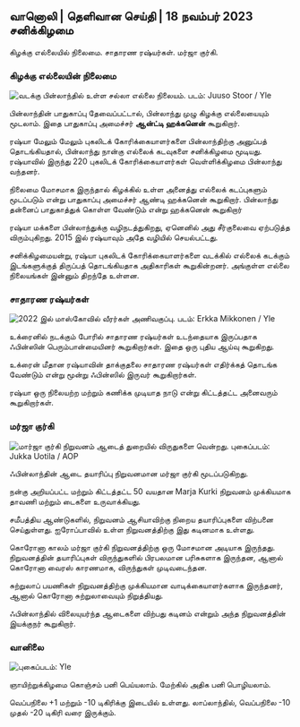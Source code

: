 ## வானொலி \| தெளிவான செய்தி \| 18 நவம்பர் 2023 சனிக்கிழமை

கிழக்கு எல்லையில் நிலைமை. சாதாரண ரஷ்யர்கள். மர்ஜா குர்கி.

### கிழக்கு எல்லையின் நிலைமை

![வடக்கு பின்லாந்தில் உள்ள சல்லா எல்லை நிலையம். படம்: Juuso Stoor / Yle](https://images.cdn.yle.fi/image/upload/c_crop,h_3033,w_5392,x_0,y_144/ar_1.777777777777777777,c_fill,g_faces/hd_105q_auto:eco/f_auto/fl_lossy/v1700230392/39-1202451655773834805e)

பின்லாந்தின் பாதுகாப்பு தேவைப்பட்டால், பின்லாந்து முழு கிழக்கு எல்லையையும் மூடலாம். இதை பாதுகாப்பு அமைச்சர் **ஆன்ட்டி ஹக்கனென்** கூறுகிறார்.

ரஷ்யா மேலும் மேலும் புகலிடக் கோரிக்கையாளர்களை பின்லாந்திற்கு அனுப்பத் தொடங்கியதால், பின்லாந்து நான்கு எல்லைக் கடவுகளை சனிக்கிழமை மூடியது. ரஷ்யாவில் இருந்து 220 புகலிடக் கோரிக்கையாளர்கள் வெள்ளிக்கிழமை பின்லாந்து வந்தனர்.

நிலைமை மோசமாக இருந்தால் கிழக்கில் உள்ள அனைத்து எல்லைக் கடப்புகளும் மூடப்படும் என்று பாதுகாப்பு அமைச்சர் ஆண்டி ஹக்கனென் கூறுகிறார். பின்லாந்து தன்னைப் பாதுகாத்துக் கொள்ள வேண்டும் என்று ஹக்கனென் கூறுகிறார்

ரஷ்யா மக்களை பின்லாந்துக்கு வழிநடத்துகிறது, ஏனெனில் அது சீர்குலைவை ஏற்படுத்த விரும்புகிறது. 2015 இல் ரஷ்யாவும் அதே வழியில் செயல்பட்டது.

சனிக்கிழமையன்று, ரஷ்யா புகலிடக் கோரிக்கையாளர்களை வடக்கில் எல்லைக் கடக்கும் இடங்களுக்குத் திருப்பத் தொடங்கியதாக அதிகாரிகள் கூறுகின்றனர். அங்குள்ள எல்லை நிலையங்கள் இன்னும் திறந்தே உள்ளன.

### சாதாரண ரஷ்யர்கள்

![2022 இல் மாஸ்கோவில் வீரர்கள் அணிவகுப்பு. படம்: Erkka Mikkonen / Yle](https://images.cdn.yle.fi/image/upload/c_crop,h_2250,w_4000,x_0,y_620/ar_1.777777777,c_f_620,h_675,w_1200/dpr_1.0/q_auto:eco/f_auto/fl_lossy/v1652081791/39-9521386278c4035763b)

உக்ரைனில் நடக்கும் போரில் சாதாரண ரஷ்யர்கள் உடந்தையாக இருப்பதாக ஃபின்ஸின் பெரும்பான்மையினர் கூறுகிறார்கள். இதை ஒரு புதிய ஆய்வு கூறுகிறது.

உக்ரைன் மீதான ரஷ்யாவின் தாக்குதலை சாதாரண ரஷ்யர்கள் எதிர்க்கத் தொடங்க வேண்டும் என்று மூன்று ஃபின்ஸில் இருவர் கூறுகிறார்கள்.

ரஷ்யா ஒரு நிலையற்ற மற்றும் கணிக்க முடியாத நாடு என்று கிட்டத்தட்ட அனைவரும் கூறுகிறார்கள்.

### மர்ஜா குர்கி

![மார்ஜா குர்கி நிறுவனம் ஆடைத் துறையில் விருதுகளை வென்றது. புகைப்படம்: Jukka Uotila / AOP](https://images.cdn.yle.fi/image/upload/c_crop,h_2089,w_3715,x_1,y_0/ar_1.7777777777777777,c_fill,g_faces./d_120,wh_620,wh_6751q_auto:eco/f_auto/fl_lossy/v1700215518/39-120216565573a69289c3)

ஃபின்லாந்தின் ஆடை தயாரிப்பு நிறுவனமான மர்ஜா குர்கி மூடப்படுகிறது.

நன்கு அறியப்பட்ட மற்றும் கிட்டத்தட்ட 50 வயதான Marja Kurki நிறுவனம் முக்கியமாக தாவணி மற்றும் டைகளை உருவாக்கியது.

சமீபத்திய ஆண்டுகளில், நிறுவனம் ஆசியாவிற்கு நிறைய தயாரிப்புகளை விற்பனை செய்துள்ளது. ஐரோப்பாவில் உள்ள நிறுவனத்திற்கு இது கடினமாக உள்ளது.

கொரோனா காலம் மர்ஜா குர்கி நிறுவனத்திற்கு ஒரு மோசமான அடியாக இருந்தது. நிறுவனத்தின் தயாரிப்புகள் விருந்துகளில் பிரபலமான பரிசுகளாக இருந்தன, ஆனால் கொரோனா வைரஸ் காரணமாக, விருந்துகள் முடிவடைந்தன.

சுற்றுலாப் பயணிகள் நிறுவனத்திற்கு முக்கியமான வாடிக்கையாளர்களாக இருந்தனர், ஆனால் கொரோனா சுற்றுலாவையும் நிறுத்தியது.

ஃபின்லாந்தில் விலையுயர்ந்த ஆடைகளை விற்பது கடினம் என்றும் அந்த நிறுவனத்தின் இயக்குநர் கூறுகிறார்.

### வானிலை

![ புகைப்படம்: Yle](https://images.cdn.yle.fi/image/upload/c_crop,h_1080,w_1919,x_0,y_0/ar_1.777777777777777,c_fill,g_faces,hp_1201.to:eco/f_auto/fl_lossy/v1700323494/39-12028456558e083321cf)

ஞாயிற்றுக்கிழமை கொஞ்சம் பனி பெய்யலாம். மேற்கில் அதிக பனி பொழியலாம்.

வெப்பநிலை +1 மற்றும் -10 டிகிரிக்கு இடையில் உள்ளது. லாப்லாந்தில், வெப்பநிலை -10 முதல் -20 டிகிரி வரை இருக்கும்.